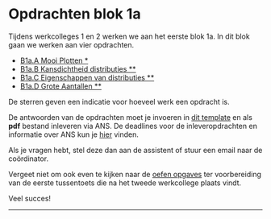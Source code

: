 # Opdrachten blok 1a

Tijdens werkcolleges 1 en 2 werken we aan het eerste blok 1a.
In dit blok gaan we werken aan vier opdrachten. 

* <a href="#B1a.A">B1a.A Mooi Plotten *</a>
* <a href="#B1a.B">B1a.B Kansdichtheid distributies **</a>
* <a href="#B1a.C">B1a.C Eigenschappen van distributies **</a>
* <a href="#B1a.D">B1a.D Grote Aantallen **</a>

De sterren geven een indicatie voor hoeveel werk een opdracht is. 


De antwoorden van de opdrachten moet je invoeren in [dit template](InlevertemplateBlok1a.docx) en als **pdf** bestand inleveren via ANS. De deadlines voor de inleveropdrachten en informatie over ANS kun je [hier](/start/inleveropdrachten) vinden.


Als je vragen hebt, stel deze dan aan de assistent of stuur een email naar de coördinator.

Vergeet niet om ook even te kijken naar de [oefen opgaves](/tussentoets-i/oefenopgaves) ter voorbereiding van de eerste tussentoets die na het tweede werkcollege plaats vindt.

Veel succes! 

*****